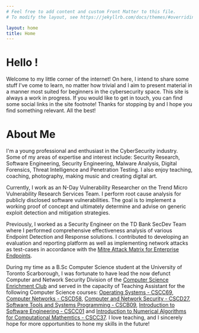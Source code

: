 ```yaml
---
# Feel free to add content and custom Front Matter to this file.
# To modify the layout, see https://jekyllrb.com/docs/themes/#overriding-theme-defaults

layout: home
title: Home
---
```


# Hello !

Welcome to my little corner of the internet! On here, I intend to share some stuff I've come to learn, no matter how trivial and I aim to present material in a manner most suited for beginners in the cybersecurity space. This site is always a work in progress. If you would like to get in touch, you can find some social links in the site footnote! Thanks for stopping by and I hope you find something relevant. All the best!

# About Me

I'm a young professional and enthusiast in the CyberSecurity industry. Some of my areas of expertise and interest include: Security Research, Software Engineering, Security Engineering, Malware Analysis, Digital Forensics, Threat Intelligence and Penetration Testing. I also enjoy teaching, coaching, photography, making music and creating digital art.

Currently, I work as an N-Day Vulnerability Researcher on the Trend Micro Vulnerability Research Services Team. I perform root cause analysis for publicly disclosed software vulnerabilities. The goal is to implement a working proof of concept and ultimately determine and advise on generic exploit detection and mitigation strategies.

Previously, I worked as a Security Engineer on the TD Bank SecDev Team where I performed comprehensive effectiveness analysis of various Endpoint Detection and Response solutions. I contributed to developing an evaluation and reporting platform as well as implementing network attacks as test-cases in accordance with the [Mitre Attack Matrix for Enterprise Endpoints](https://attack.mitre.org/matrices/enterprise/).

During my time as a B.Sc Computer Science student at the University of Toronto Scarborough, I was fortunate to have lead the now defunct Computer and Network Security Division of the [Computer Science Enrichment Club](https://csec.club/) and served in the capacity of Teaching Assistant for the following Computer Science courses: [Operating Systems - CSCC69](https://utsc.calendar.utoronto.ca/course/cscc69h3), [Computer Networks - CSCD58](https://utsc.calendar.utoronto.ca/course/cscd58h3), [Computer and Network Security - CSCD27](https://utsc.calendar.utoronto.ca/course/cscd27h3), [Software Tools and Systems Programming - CSCB09](https://utsc.calendar.utoronto.ca/course/cscb09h3), [Introduction to Software Engineering - CSCC01](https://utsc.calendar.utoronto.ca/course/cscc01h3) and [Introduction to Numerical Algorithms for Computational Mathemtics - CSCC37](https://utsc.calendar.utoronto.ca/course/cscc37h3). I love teaching, and I sincerely hope for more opportunities to hone my skills in the future!
    